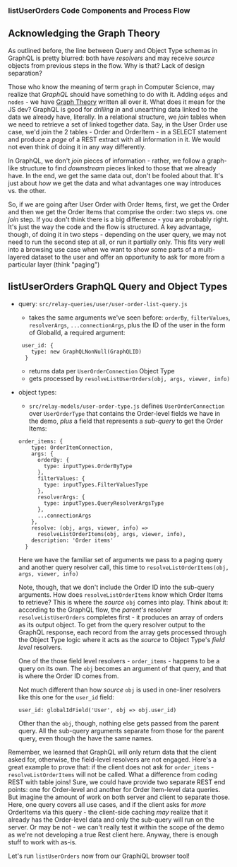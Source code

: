 ### listUserOrders Code Components and Process Flow

## Acknowledging the Graph Theory

As outlined before, the line between Query and Object Type schemas in GraphQL is pretty blurred: both have *resolvers* and may receive *source* objects from previous steps in the flow. Why is that? Lack of design separation?

Those who know the meaning of term `graph` in Computer Science, may realize that *GraphQL* should have something to do with it. Adding `edges` and `nodes` - we have [Graph Theory](https://en.wikipedia.org/wiki/Graph_theory) written all over it. What does it mean for the JS dev? GraphQL is good for *drilling in* and unearthing data linked to the data we already have, literally. In a relational structure, we *join* tables when we need to retrieve a set of linked together data. Say, in the User Order use case, we'd join the 2 tables - Order and OrderItem - in a SELECT statement and produce a *page* of a REST extract with all information in it. We would not even think of doing it in any way differently.

In GraphQL, we don't *join* pieces of information - rather, we follow a graph-like structure to find *downstream* pieces linked to those that we already have. In the end, we get the same data out, don't be fooled about that. It's just about *how* we get the data and what advantages one way introduces vs. the other.

So, if we are going after User Order with Order Items, first, we get the Order and then we get the Order Items that comprise the order: two steps vs. one *join* step. If you don't think there is a big difference - you are probably right. It's just the way the code and the flow is structured. A key advantage, though, of doing it in two steps - depending on the user query, we may not need to run the second step at all, or run it partially only. This fits very well into a browsing use case when we want to show some parts of a multi-layered dataset to the user and offer an opportunity to ask for more from a particular layer (think "paging")


## listUserOrders GraphQL Query and Object Types

- query: `src/relay-queries/user/user-order-list-query.js`
  * takes the same arguments we've seen before: `orderBy`, `filterValues`, `resolverArgs`, `...connectionArgs`, plus the ID of the user in the form of GlobalId, a required argument:

  ```
   user_id: {
      type: new GraphQLNonNull(GraphQLID)
    }
  ```

  * returns data per `UserOrderConnection` Object Type
  * gets processed by `resolveListUserOrders(obj, args, viewer, info)`
- object types:
  * `src/relay-models/user-order-type.js` defines `UserOrderConnection` over `UserOrderType` that contains the Order-level fields we have in the demo, *plus* a field that represents a *sub-query* to get the Order Items:

  ```
  order_items: {
      type: OrderItemConnection,
      args: {
        orderBy: {
          type: inputTypes.OrderByType
        },
        filterValues: {
          type: inputTypes.FilterValuesType
        },
        resolverArgs: {
          type: inputTypes.QueryResolverArgsType
        },
        ...connectionArgs
      },
      resolve: (obj, args, viewer, info) =>
        resolveListOrderItems(obj, args, viewer, info),
      description: 'Order items'
    }
  ```
  Here we have the familiar set of arguments we pass to a paging query and another query resolver call, this time to `resolveListOrderItems(obj, args, viewer, info)`
  
  Note, though, that we don't include the Order ID into the sub-query arguments. How does `resolveListOrderItems` know which Order Items to retrieve? This is where the *source* `obj` comes into play. Think about it: according to the GraphQL flow, the *parent's* resolver `resolveListUserOrders` completes first - it produces an array of orders as its output object. To get from the query resolver output to the GraphQL response, each record from the array gets processed through the Object Type logic where it acts as the *source* to Object Type's *field level* resolvers. 

  One of the those field level resolvers - `order_items` - happens to be a query on its own. The `obj` becomes an argument of that query, and that is where the Order ID comes from. 
  
  Not much different than how *source* `obj` is used in one-liner resolvers like this one for the `user_id` field:
  ```
  user_id: globalIdField('User', obj => obj.user_id)
  ```
  
  Other than the `obj`, though, nothing else gets passed from the parent query. All the sub-query arguments separate from those for the parent query, even though the have the same names.


Remember, we learned that GraphQL will only return data that the client asked for, otherwise, the field-level resolvers are not engaged. Here's a great example to prove that: if the client does not ask for `order_items` - `resolveListOrderItems` will not be called. What a difference from coding REST with table joins! Sure, we could have provide two separate REST end points: one for Order-level and another for Order Item-level data queries. But imagine the amount of work on both server and client to separate those. Here, one query covers all use cases, and if the client asks for *more* OrderItems via this query - the client-side caching *may* realize that it already has the Order-level data and only the sub-query will run on the server. Or may be not - we can't really test it within the scope of the demo as we're not developing a true Rest client here. Anyway, there is enough stuff to work with as-is.


Let's run `listUserOrders` now from our GraphiQL browser tool!